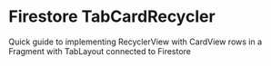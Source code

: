 # Firestore TabCardRecycler
Quick guide to implementing RecyclerView with CardView rows in a Fragment with TabLayout connected to Firestore
